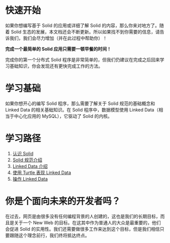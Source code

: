 # 快速开始

如果你想编写基于 Solid 的应用或详细了解 Solid 的内容，那么你来对地方了。随着 Solid 生态的发展，本文档还会不断更新。所以如果找不到你需要的信息，请告诉我们，我们会尽力增加（并在此过程中帮助你）！

**完成一个最简单的 Solid 应用只需要一顿早餐的时间！**

完成你的第一个分布式 Solid 程序是非常简单的，但我们仍建议在完成之后回来学习基础知识，你会发现还有更快完成工作的方法。

# 学习基础

如果你想开心的编写 Solid 程序，那么需要了解关于 Solid 规范的基础概念和 Linked Data 的相关基础知识。在 Solid 程序中，数据模型使用 Linked Data（相当于中心化应用的 MySQL），它驱动了 Solid 的内核。

# 学习路径

1. [认识 Solid](./guides/basic)
2. [Solid 规范介绍](./guides/spec)
3. [Linked Data 介绍](./linkeddata/fundamentals)
4. [使用 Turtle 表现 Linked Data](./linkeddata/turtle)
5. [操作 Linked Data](./linkeddata/rdflib)

# 你是个面向未来的开发者吗？

在过去，网页是由很多没有任何编程背景的人创建的，这也是我们的长期目标，而且是关于一个 New Web 的目标。在这其中作为普通人的大众是最重要的，他们会促进 Solid 的实用性。我们还需要做很多工作来达到这个目标，但是我们相信只要跟随这个理念前行，我们终将抵达终点。
